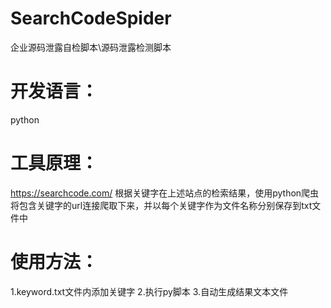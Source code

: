 # SearchCodeSpider
企业源码泄露自检脚本\源码泄露检测脚本

# 开发语言：
python

# 工具原理：
https://searchcode.com/
根据关键字在上述站点的检索结果，使用python爬虫将包含关键字的url连接爬取下来，并以每个关键字作为文件名称分别保存到txt文件中


# 使用方法：
1.keyword.txt文件内添加关键字
2.执行py脚本
3.自动生成结果文本文件


